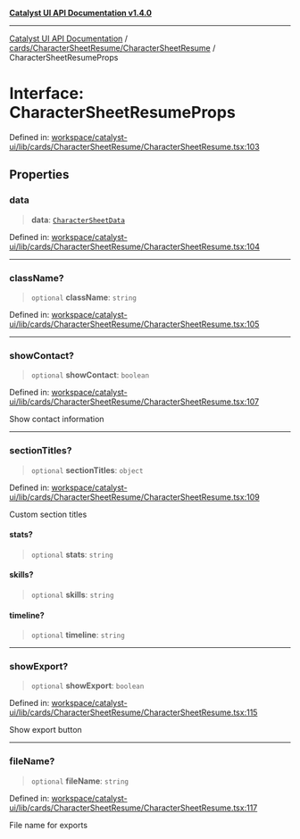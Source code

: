 [**Catalyst UI API Documentation v1.4.0**](../../../../README.md)

---

[Catalyst UI API Documentation](../../../../README.md) / [cards/CharacterSheetResume/CharacterSheetResume](../README.md) / CharacterSheetResumeProps

# Interface: CharacterSheetResumeProps

Defined in: [workspace/catalyst-ui/lib/cards/CharacterSheetResume/CharacterSheetResume.tsx:103](https://github.com/TheBranchDriftCatalyst/catalyst-ui/blob/main/lib/cards/CharacterSheetResume/CharacterSheetResume.tsx#L103)

## Properties

### data

> **data**: [`CharacterSheetData`](CharacterSheetData.md)

Defined in: [workspace/catalyst-ui/lib/cards/CharacterSheetResume/CharacterSheetResume.tsx:104](https://github.com/TheBranchDriftCatalyst/catalyst-ui/blob/main/lib/cards/CharacterSheetResume/CharacterSheetResume.tsx#L104)

---

### className?

> `optional` **className**: `string`

Defined in: [workspace/catalyst-ui/lib/cards/CharacterSheetResume/CharacterSheetResume.tsx:105](https://github.com/TheBranchDriftCatalyst/catalyst-ui/blob/main/lib/cards/CharacterSheetResume/CharacterSheetResume.tsx#L105)

---

### showContact?

> `optional` **showContact**: `boolean`

Defined in: [workspace/catalyst-ui/lib/cards/CharacterSheetResume/CharacterSheetResume.tsx:107](https://github.com/TheBranchDriftCatalyst/catalyst-ui/blob/main/lib/cards/CharacterSheetResume/CharacterSheetResume.tsx#L107)

Show contact information

---

### sectionTitles?

> `optional` **sectionTitles**: `object`

Defined in: [workspace/catalyst-ui/lib/cards/CharacterSheetResume/CharacterSheetResume.tsx:109](https://github.com/TheBranchDriftCatalyst/catalyst-ui/blob/main/lib/cards/CharacterSheetResume/CharacterSheetResume.tsx#L109)

Custom section titles

#### stats?

> `optional` **stats**: `string`

#### skills?

> `optional` **skills**: `string`

#### timeline?

> `optional` **timeline**: `string`

---

### showExport?

> `optional` **showExport**: `boolean`

Defined in: [workspace/catalyst-ui/lib/cards/CharacterSheetResume/CharacterSheetResume.tsx:115](https://github.com/TheBranchDriftCatalyst/catalyst-ui/blob/main/lib/cards/CharacterSheetResume/CharacterSheetResume.tsx#L115)

Show export button

---

### fileName?

> `optional` **fileName**: `string`

Defined in: [workspace/catalyst-ui/lib/cards/CharacterSheetResume/CharacterSheetResume.tsx:117](https://github.com/TheBranchDriftCatalyst/catalyst-ui/blob/main/lib/cards/CharacterSheetResume/CharacterSheetResume.tsx#L117)

File name for exports
